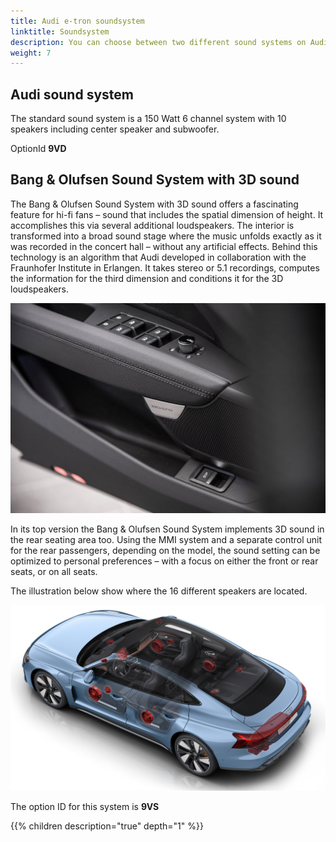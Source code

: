 ```yaml
---
title: Audi e-tron soundsystem
linktitle: Soundsystem
description: You can choose between two different sound systems on Audi e-tron  
weight: 7
---
```


## Audi sound system

The standard sound system is a 150 Watt 6 channel system with 10 speakers including center speaker and subwoofer.

OptionId **9VD**

## Bang & Olufsen Sound System with 3D sound

The Bang & Olufsen Sound System with 3D sound offers a fascinating feature for hi-fi fans – sound that includes the spatial dimension of height. It accomplishes this via several additional loudspeakers. The interior is transformed into a broad sound stage where the music unfolds exactly as it was recorded in the concert hall – without any artificial effects. Behind this technology is an algorithm that Audi developed in collaboration with the Fraunhofer Institute in Erlangen. It takes stereo or 5.1 recordings, computes the information for the third dimension and conditions it for the 3D loudspeakers.

![Bang & Olufsen](bo_door_speaker.jpg "Bass speaker in front door with B&O system")

In its top version the Bang & Olufsen Sound System implements 3D sound in the rear seating area too. Using the MMI system and a separate control unit for the rear passengers, depending on the model, the sound setting can be optimized to personal preferences – with a focus on either the front or rear seats, or on all seats.

The illustration below show where the 16 different speakers are located.

![Bang & Olufsen](soundsystem1.jpg "Bang & Olufsen sound system with 16 speakers")

The option ID for this system is **9VS**

{{% children description="true" depth="1" %}}
